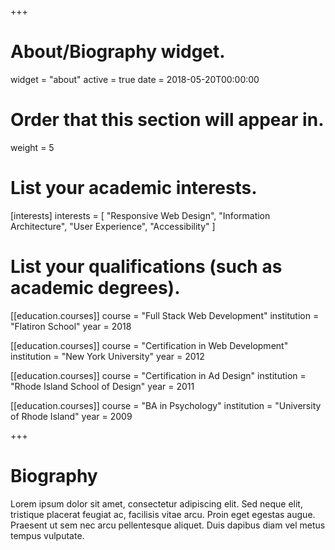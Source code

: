 +++
# About/Biography widget.
widget = "about"
active = true
date = 2018-05-20T00:00:00

# Order that this section will appear in.
weight = 5

# List your academic interests.
[interests]
  interests = [
    "Responsive Web Design",
    "Information Architecture",
    "User Experience",
    "Accessibility"
  ]

# List your qualifications (such as academic degrees).
[[education.courses]]
  course = "Full Stack Web Development"
  institution = "Flatiron School"
  year = 2018

[[education.courses]]
  course = "Certification in Web Development"
  institution = "New York University"
  year = 2012

  [[education.courses]]
    course = "Certification in Ad Design"
    institution = "Rhode Island School of Design"
    year = 2011

[[education.courses]]
    course = "BA in Psychology"
    institution = "University of Rhode Island"
    year = 2009

+++

# Biography

Lorem ipsum dolor sit amet, consectetur adipiscing elit. Sed neque elit, tristique placerat feugiat ac, facilisis vitae arcu. Proin eget egestas augue. Praesent ut sem nec arcu pellentesque aliquet. Duis dapibus diam vel metus tempus vulputate.
